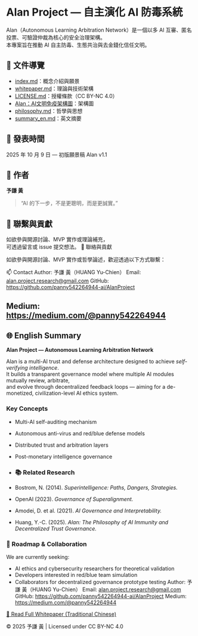 # Alan Project — 自主演化 AI 防毒系統

Alan（Autonomous Learning Arbitration Network）是一個以多 AI 互審、匿名投票、可驗證仲裁為核心的安全治理架構。  
本專案旨在推動 AI 自主防毒、生態共治與去金錢化信任文明。

## 📘 文件導覽
- [index.md](index.md)：概念介紹與願景
- [whitepaper.md](whitepaper.md)：理論與技術架構
- [LICENSE.md](LICENSE.md)：授權條款（CC BY-NC 4.0）
- [Alan：AI文明免疫架構圖](philosophy/Alan.png)：架構圖
- [philosophy.md](philosophy/philosophy.md)：哲學與思想
- [summary_en.md](philosophy/summary_en.md)：英文摘要


## 📅 發表時間
2025 年 10 月 9 日 — 初版願景稿 Alan v1.1

## 📢 作者
**予謙 黃**  
> “AI 的下一步，不是更聰明，而是更誠實。”

## 💬 聯繫與貢獻
如欲參與開源討論、MVP 實作或理論補充，  
可透過留言或 issue 提交想法。
📢 聯絡與貢獻

如欲參與開源討論、MVP 實作或哲學論述，歡迎透過以下方式聯繫：

📫 Contact
Author: 予謙 黃（HUANG Yu-Chien）
Email: alan.project.research@gmail.com
GitHub: https://github.com/panny542264944-ai/AlanProject

Medium: https://medium.com/@panny542264944
---

## 🌐 English Summary

**Alan Project — Autonomous Learning Arbitration Network**

Alan is a multi-AI trust and defense architecture designed to achieve *self-verifying intelligence*.  
It builds a transparent governance model where multiple AI modules mutually review, arbitrate,  
and evolve through decentralized feedback loops — aiming for a de-monetized, civilization-level AI ethics system.

### Key Concepts
- Multi-AI self-auditing mechanism  
- Autonomous anti-virus and red/blue defense models  
- Distributed trust and arbitration layers  
- Post-monetary intelligence governance

- ### 📚 Related Research
- Bostrom, N. (2014). *Superintelligence: Paths, Dangers, Strategies.*  
- OpenAI (2023). *Governance of Superalignment.*  
- Amodei, D. et al. (2021). *AI Governance and Interpretability.*  
- Huang, Y.-C. (2025). *Alan: The Philosophy of AI Immunity and Decentralized Trust Governance.*  


### 🚀 Roadmap & Collaboration
We are currently seeking:
- AI ethics and cybersecurity researchers for theoretical validation
- Developers interested in red/blue team simulation
- Collaborators for decentralized governance prototype testing
Author: 予謙 黃（HUANG Yu-Chien）
Email: alan.project.research@gmail.com
GitHub: https://github.com/panny542264944-ai/AlanProject
Medium: https://medium.com/@panny542264944



[📄 Read Full Whitepaper (Traditional Chinese)](whitepaper.md)

© 2025 予謙 黃 | Licensed under CC BY-NC 4.0
